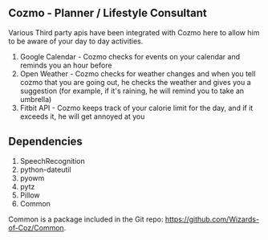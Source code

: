 ## Cozmo - Planner / Lifestyle Consultant
Various Third party apis have been integrated with Cozmo here to allow him to be aware of your day to day activities.
1. Google Calendar  - Cozmo checks for events on your calendar and reminds you an hour before
2. Open Weather - Cozmo checks for weather changes and when you tell cozmo that you are going out, he checks the weather and gives you a suggestion (for example, if it's raining, he will remind you to take an umbrella)
3. Fitbit API - Cozmo keeps track of your calorie limit for the day, and if it exceeds it, he will get annoyed at you


## Dependencies
1. SpeechRecognition
2. python-dateutil
3. pyowm
4. pytz
5. Pillow
6. Common

Common is a package included in the Git repo: https://github.com/Wizards-of-Coz/Common.